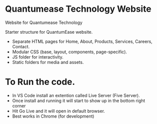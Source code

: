 # Quantumease Technology Website
Website for Quantumease Technology

Starter structure for QuantumEase website.

- Separate HTML pages for Home, About, Products, Services, Careers, Contact.
- Modular CSS (base, layout, components, page-specific).
- JS folder for interactivity.
- Static folders for media and assets.

# To Run the code. 

- In VS Code install an extention called Live Server (Five Server).
- Once install and running it will start to show up in the bottom right corner
- Hit Go Live and it will open in default browser. 
- Best works in Chrome (for development)
